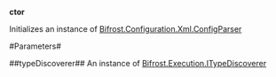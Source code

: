 **ctor**

Initializes an instance of [Bifrost.Configuration.Xml.ConfigParser](Bifrost.Configuration.Xml.ConfigParser)

#Parameters#


##typeDiscoverer##
An instance of [Bifrost.Execution.ITypeDiscoverer](Bifrost.Execution.ITypeDiscoverer)

